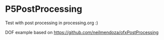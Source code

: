 P5PostProcessing
================

Test with post processing in processing.org :)

 DOF example based on https://github.com/neilmendoza/ofxPostProcessing
